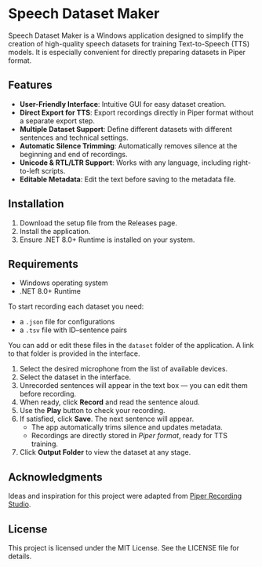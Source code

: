 # Speech Dataset Maker
Speech Dataset Maker is a Windows application designed to simplify the creation of high-quality speech datasets for training Text-to-Speech (TTS) models. It is especially convenient for directly preparing datasets in Piper format.

## Features
- **User-Friendly Interface**: Intuitive GUI for easy dataset creation.
- **Direct Export for TTS**: Export recordings directly in Piper format without a separate export step.
- **Multiple Dataset Support**: Define different datasets with different sentences and technical settings.
- **Automatic Silence Trimming**: Automatically removes silence at the beginning and end of recordings.
- **Unicode & RTL/LTR Support**: Works with any language, including right-to-left scripts.
- **Editable Metadata**: Edit the text before saving to the metadata file.

## Installation
1. Download the setup file from the Releases page.
1. Install the application.
1. Ensure .NET 8.0+ Runtime is installed on your system.

## Requirements
- Windows operating system
- .NET 8.0+ Runtime

To start recording each dataset you need:  
- a `.json` file for configurations  
- a `.tsv` file with ID–sentence pairs  

You can add or edit these files in the `dataset` folder of the application. A link to that folder is provided in the interface.

1. Select the desired microphone from the list of available devices.  
2. Select the dataset in the interface.  
3. Unrecorded sentences will appear in the text box — you can edit them before recording.  
4. When ready, click **Record** and read the sentence aloud.  
5. Use the **Play** button to check your recording.  
6. If satisfied, click **Save**. The next sentence will appear.  
   - The app automatically trims silence and updates metadata.  
   - Recordings are directly stored in *Piper format*, ready for TTS training.  
7. Click **Output Folder** to view the dataset at any stage.

## Acknowledgments
Ideas and inspiration for this project were adapted from [Piper Recording Studio](https://github.com/rhasspy/piper-recording-studio/).


## License
This project is licensed under the MIT License. See the LICENSE file for details.